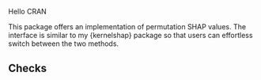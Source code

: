Hello CRAN

This package offers an implementation of permutation SHAP values. The interface is similar to my {kernelshap} package so that users can effortless switch between the two methods.

## Checks
